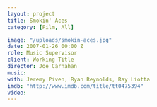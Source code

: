 ```yaml
---
layout: project
title: Smokin' Aces
category: [Film, All]

image: "/uploads/smokin-aces.jpg"
date: 2007-01-26 00:00 Z
role: Music Supervisor
client: Working Title
director: Joe Carnahan
music: 
with: Jeremy Piven, Ryan Reynolds, Ray Liotta
imdb: "http://www.imdb.com/title/tt0475394"
video: 
---
```




